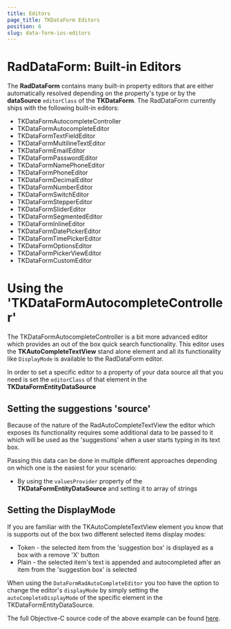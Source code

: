 ```yaml
---
title: Editors
page_title: TKDataForm Editors
position: 6
slug: data-form-ios-editors
---
```



# RadDataForm: Built-in Editors

The **RadDataForm** contains many built-in property editors that are either automatically resolved depending on the property's type or by the **dataSource** `editorClass` of the **TKDataForm**. The RadDataForm currently ships with the following built-in editors:

- TKDataFormAutocompleteController
- TKDataFormAutocompleteEditor
- TKDataFormTextFieldEditor
- TKDataFormMultilineTextEditor
- TKDataFormEmailEditor
- TKDataFormPasswordEditor
- TKDataFormNamePhoneEditor
- TKDataFormPhoneEditor
- TKDataFormDecimalEditor
- TKDataFormNumberEditor
- TKDataFormSwitchEditor
- TKDataFormStepperEditor
- TKDataFormSliderEditor
- TKDataFormSegmentedEditor
- TKDataFormInlineEditor
- TKDataFormDatePickerEditor
- TKDataFormTimePickerEditor
- TKDataFormOptionsEditor
- TKDataFormPickerViewEditor
- TKDataFormCustomEditor

# Using the 'TKDataFormAutocompleteController'

The TKDataFormAutocompleteController is a bit more advanced editor which provides an out of the box quick search functionality. This editor uses the **TKAutoCompleteTextView** stand alone element and all its functionality like `DisplayMode` is available to the RadDataForm editor.

In order to set a specific editor to a property of your data source all that you need is set the `editorClass` of that element in the **TKDataFormEntityDataSource**

## Setting the suggestions 'source'

Because of the nature of the RadAutoCompleteTextView the editor which exposes its functionality requires some additional data to be passed to it which will be used as the 'suggestions' when a user starts typing in its text box.

Passing this data can be done in multiple different approaches depending on which one is the easiest for your scenario:

- By using the `valuesProvider` property of the **TKDataFormEntityDataSource** and setting it to array of strings

## Setting the DisplayMode

If you are familiar with the TKAutoCompleteTextView element you know that is supports out of the box two different selected items display modes:

- Token - the selected item from the 'suggestion box' is displayed as a box with a remove 'X' button
- Plain - the selected item's text is appended and autocompleted after an item from the 'suggestion box' is selected

When using the `DataFormRadAutoCompleteEditor` you too have the option to change the editor's `displayMode` by simply setting the `autoCompleteDisplayMode` of the specific element in the TKDataFormEntityDataSource.

The full Objective-C source code of the above example can be found [here](https://github.com/telerik/ios-sdk/blob/5adf23c7fbc20087aba2cfe04a56fca6d2b56370/TelerikUIExamples/TelerikUIExamples/DataFormEditorsAutoComplete.m).